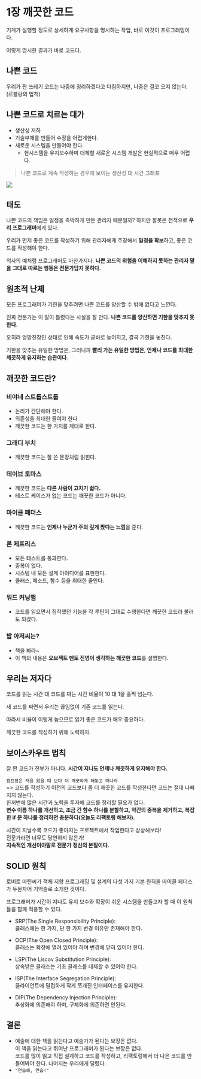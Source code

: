# 1장 깨끗한 코드

기계가 실행할 정도로 상세하게 요구사항을 명시하는 작업, 바로 이것이 프로그래밍이다. 

이렇게 명시한 결과가 바로 코드다.

## 나쁜 코드

우리가 짠 쓰레기 코드는 나중에 정리하겠다고 다짐하지만, 나중은 결코 오지 않는다. (르블랑의 법칙)

## 나쁜 코드로 치르는 대가

- 생산성 저하
- 기술부채를 만들어 수정을 어렵게한다.
- 새로운 시스템을 만들어야 한다.
    - 현시스템을 유지보수하며 대체할 새로운 시스템 개발은 현실적으로 매우 어렵다.

> 나쁜 코드로 계속 작성하는 경우에 보이는 생산성 대 시간 그래프

![](https://user-images.githubusercontent.com/38216027/115105667-559c8380-9f9b-11eb-84ab-f9ec4645192d.png)

## 태도
나쁜 코드의 책임은 일정을 촉박하게 만든 관리자 때문일까? 하지만 잘못은 전적으로 **우리 프로그래머**에게 있다.

우리가 먼저 좋은 코드를 작성하기 위해 관리자에게 주장해서 **일정을 확보**하고, 좋은 코드를 작성해야 한다.

의사의 예처럼 프로그래머도 마찬가지다. **나쁜 코드의 위험을 이해하지 못하는 관리자 말을 그대로 따르는 행동은 전문가답지 못하다.**

## 원초적 난제
모든 프로그래머가 기한을 맞추려면 나쁜 코드를 양산할 수 밖에 없다고 느낀다. 

진짜 전문가는 이 말이 틀렸다는 사실을 잘 안다. **나쁜 코드를 양산하면 기한을 맞추지 못한다.**

오히려 엉망진창인 상태로 인해 속도가 곧바로 늦어지고, 결국 기한을 놓친다. 

기한을 맞추는 유일한 방법은, 그러니까 **빨리 가는 유일한 방법은, 언제나 코드를 최대한 깨끗하게 유지하는 습관이다.**

## 깨끗한 코드란?

### 비야네 스트롭스트룹
- 논리가 간단해야 한다.
- 의존성을 최대한 줄여야 한다.
- 깨끗한 코드는 한 가지를 제대로 한다.

### 그래디 부치
- 깨끗한 코드는 잘 쓴 문장처럼 읽힌다.

### 데이브 토마스
* 깨끗한 코드는 **다른 사람이 고치기 쉽다.**
* 테스트 케이스가 없는 코드는 깨끗한 코드가 아니다.

### 마이클 페더스
* 깨끗한 코드는 **언제나 누군가 주의 깊게 짰다는 느낌**을 준다.

### 론 제프리스
*  모든 테스트를 통과한다.
*  중복이 없다.
*  시스템 내 모든 설계 아이디어를 표현한다.
*  클래스, 메소드, 함수 등을 최대한 줄인다.

### 워드 커닝햄
* 코드를 읽으면서 짐작했던 기능을 각 루틴이 그대로 수행한다면 깨끗한 코드라 불러도 되겠다.

### 밥 아저씨는?
* 책을 봐라~
* 이 책의 내용은 **오브젝트 멘토 진영이 생각하는 깨끗한 코드**를 설명한다.

## 우리는 저자다
코드를 읽는 시간 대 코드를 짜는 시간 비율이 10 대 1을 훌쩍 넘는다. 

새 코드를 짜면서 우리는 끊임없이 기존 코드를 읽는다. 

따라서 비율이 이렇게 높으므로 읽기 좋은 코드가 매우 중요하다. 

깨끗한 코드를 작성하기 위해 노력하자.

## 보이스카우트 법칙

잘 짠 코드가 전부가 아니다. **시간이 지나도 언제나 깨끗하게 유지해야 한다.**

`캠프장은 처음 왔을 때 보다 더 깨끗하게 해놓고 떠나라`
<br>=> 코드를 작성하기 이전의 코드보다 좀 더 깨끗한 코드를 작성한다면 코드는 절대 나빠지지 않는다. 
<br>한꺼번에 많은 시간과 노력을 투자해 코드를 정리할 필요가 없다. 
<br>**변수 이름 하나를 개선하고, 조금 긴 함수 하나를 분할하고, 약간의 중복을 제거하고, 복잡한 if 문 하나를 정리하면 충분하다(오늘도 리팩토링 해보자).**

시간이 지날수록 코드가 좋아지는 프로젝트에서 작업한다고 상상해보라! 
<br>전문가라면 너무도 당연하지 않은가! 
<br>**지속적인 개선이야말로 전문가 정신의 본질이다.**


## SOLID 원칙
로버트 마틴씨가 객체 지향 프로그래밍 및 설계의 다섯 가지 기본 원칙을 마이클 페더스가 두문자어 기억술로 소개한 것이다.

프로그래머가 시간이 지나도 유지 보수와 확장이 쉬운 시스템을 만들고자 할 때 이 원칙들을 함께 적용할 수 있다.

* SRP(The Single Responsibility Principle): <br>클래스에는 한 가지, 단 한 가지 변경 이유만 존재해야 한다.

* OCP(The Open Closed Principle): <br>클래스는 확장에 열려 있어야 하며 변경에 닫혀 있어야 한다.

* LSP(The Liscov Substitution Principle): <br>상속받은 클래스는 기초 클래스를 대체할 수 있어야 한다.

* ISP(The Interface Segregation Principle): <br>클라이언트에 밀접하게 작게 쪼개진 인터페이스를 유지한다.

* DIP(The Dependency Injection Principle): <br>추상화에 의존해야 하며, 구체화에 의존하면 안된다.

## 결론
* 예술에 대한 책을 읽는다고 예술가가 된다는 보장은 없다.
<br>이 책을 읽는다고 뛰어난 프로그래머가 된다는 보장은 없다. 
<br>코드를 많이 읽고 직접 설계하고 코드를 작성하고, 리팩토링해서 더 나은 코드를 만들어봐야 한다. 나머지는 우리에게 달렸다.
* `"연습해, 연습!"`

